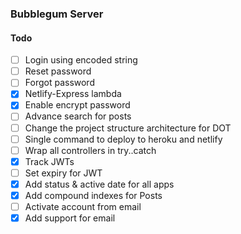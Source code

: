 ### Bubblegum Server

#### Todo

- [ ] Login using encoded string
- [ ] Reset password
- [ ] Forgot password
- [x] Netlify-Express lambda
- [x] Enable encrypt password
- [ ] Advance search for posts
- [ ] Change the project structure architecture for DOT
- [ ] Single command to deploy to heroku and netlify
- [ ] Wrap all controllers in try..catch
- [x] Track JWTs
- [ ] Set expiry for JWT
- [x] Add status & active date for all apps
- [x] Add compound indexes for Posts
- [ ] Activate account from email
- [x] Add support for email
